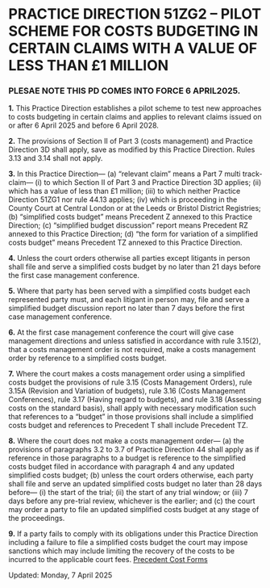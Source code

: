 # PRACTICE DIRECTION 51ZG2 – PILOT SCHEME FOR COSTS BUDGETING IN CERTAIN CLAIMS WITH A VALUE OF LESS THAN £1 MILLION
### PLESAE NOTE THIS PD COMES INTO FORCE 6 APRIL2025.

**1.** This Practice Direction establishes a pilot scheme to test new approaches to costs budgeting in certain claims and applies to relevant claims issued on or after 6 April 2025 and before 6 April 2028.

**2.** The provisions of Section II of Part 3 (costs management) and Practice Direction 3D shall apply, save as modified by this Practice Direction. Rules 3.13 and 3.14 shall not apply.

**3.** In this Practice Direction—
(a) “relevant claim” means a Part 7 multi track-claim—
(i) to which Section II of Part 3 and Practice Direction 3D applies;
(ii) which has a value of less than £1 million;
(iii) to which neither Practice Direction 51ZG1 nor rule 44.13 applies;
(iv) which is proceeding in the County Court at Central London or at the Leeds or Bristol District Registries;
(b) “simplified costs budget” means Precedent Z annexed to this Practice Direction;
(c) “simplified budget discussion” report means Precedent RZ annexed to this Practice Direction;
(d) “the form for variation of a simplified costs budget” means Precedent TZ annexed to this Practice Direction.

**4.** Unless the court orders otherwise all parties except litigants in person shall file and serve a simplified costs budget by no later than 21 days before the first case management conference.

**5.** Where that party has been served with a simplified costs budget each represented party must, and each litigant in person may, file and serve a simplified budget discussion report no later than 7 days before the first case management conference.

**6.** At the first case management conference the court will give case management directions and unless satisfied in accordance with rule 3.15(2), that a costs management order is not required, make a costs management order by reference to a simplified costs budget.

**7.** Where the court makes a costs management order using a simplified costs budget the provisions of rule 3.15 (Costs Management Orders), rule 3.15A (Revision and Variation of budgets), rule 3.16 (Costs Management Conferences), rule 3.17 (Having regard to budgets), and rule 3.18 (Assessing costs on the standard basis), shall apply with necessary modification such that references to a “budget” in those provisions shall include a simplified costs budget and references to Precedent T shall include Precedent TZ.

**8.** Where the court does not make a costs management order—
(a) the provisions of paragraphs 3.2 to 3.7 of Practice Direction 44 shall apply as if reference in those paragraphs to a budget is reference to the simplified costs budget filed in accordance with paragraph 4 and any updated simplified costs budget;
(b) unless the court orders otherwise, each party shall file and serve an updated simplified costs budget no later than 28 days before—
(i) the start of the trial;
(ii) the start of any trial window; or
(iii) 7 days before any pre-trial review, whichever is the earlier; and
(c) the court may order a party to file an updated simplified costs budget at any stage of the proceedings.

**9.** If a party fails to comply with its obligations under this Practice Direction including a failure to file a simplified costs budget the court may impose sanctions which may include limiting the recovery of the costs to be incurred to the applicable court fees.
[Precedent Cost Forms](https://www.justice.gov.uk/courts/procedure-rules/civil/forms/precedent-cost-forms)

Updated: Monday, 7 April 2025
